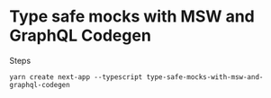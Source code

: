 # Type safe mocks with MSW and GraphQL Codegen

Steps

`yarn create next-app --typescript type-safe-mocks-with-msw-and-graphql-codegen`
